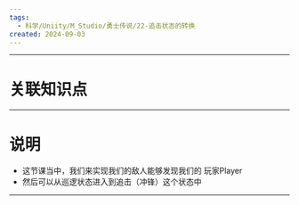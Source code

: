 ```yaml
---
tags:
  - 科学/Uniity/M_Studio/勇士传说/22-追击状态的转换
created: 2024-09-03
---
```


---
# 关联知识点



---
# 说明

- 这节课当中，我们来实现我们的敌人能够发现我们的 玩家Player
- 然后可以从巡逻状态进入到追击（冲锋）这个状态中


---
